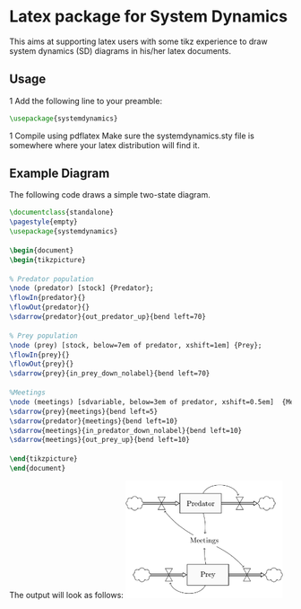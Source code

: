 # Latex package for System Dynamics 

This aims at supporting latex users with some tikz experience to draw system dynamics (SD) diagrams
in his/her latex documents.

## Usage
1 Add the following line to your preamble:
````latex
\usepackage{systemdynamics}
````
1 Compile using pdflatex
Make sure the systemdynamics.sty file is somewhere where your latex distribution will find it.

## Example Diagram
The following code draws a simple two-state diagram.

````latex
\documentclass{standalone}
\pagestyle{empty}
\usepackage{systemdynamics}

\begin{document}
\begin{tikzpicture} 

% Predator population
\node (predator) [stock] {Predator};
\flowIn{predator}{}
\flowOut{predator}{}
\sdarrow{predator}{out_predator_up}{bend left=70}

% Prey population
\node (prey) [stock, below=7em of predator, xshift=1em] {Prey};
\flowIn{prey}{}
\flowOut{prey}{}
\sdarrow{prey}{in_prey_down_nolabel}{bend left=70}

%Meetings
\node (meetings) [sdvariable, below=3em of predator, xshift=0.5em]  {Meetings};
\sdarrow{prey}{meetings}{bend left=5}
\sdarrow{predator}{meetings}{bend left=10}
\sdarrow{meetings}{in_predator_down_nolabel}{bend left=10}
\sdarrow{meetings}{out_prey_up}{bend left=10}

\end{tikzpicture}
\end{document}
````

The output will look as follows:
<img alt="Predator Prey model" src="predator_prey.png" style="width: 20em;" />

